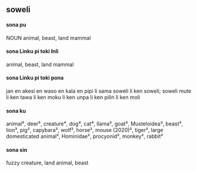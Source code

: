 ## soweli

#### sona pu

NOUN animal, beast, land mammal

#### sona Linku pi toki Inli

animal, beast, land mammal

#### sona Linku pi toki pona

jan en akesi en waso en kala en pipi li sama soweli li ken soweli; soweli mute li ken tawa li ken moku li ken unpa li ken pilin li ken moli

#### sona ku

animal⁵, deer⁵, creature⁴, dog⁴, cat⁴, llama³, goat³, Musteloidea³, beast³, lion³, pig², capybara², wolf², horse², mouse (2020)², tiger², large domesticated animal², Hominidae², procyonid², monkey², rabbit²

#### sona sin

fuzzy creature, land animal, beast
